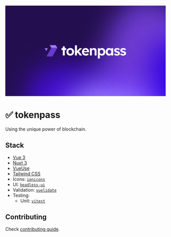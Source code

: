 ![gemcase](.github/banner.jpg)

# ✅ tokenpass

Using the unique power of blockchain.


## Stack
- [Vue 3](https://vuejs.org)
- [Nuxt 3](https://v3.nuxtjs.org)
- [VueUse](https://vueuse.org)
- [Tailwind CSS](https://tailwindcss.com)
- Icons: [`ionicons`](https://ionic.io/ionicons)
- UI: [`headless-ui`](https://headlessui.com/vue/menu)
- Validation: [`vuelidate`](https://vuelidate-next.netlify.app)
- Testing:
  - Unit: [`vitest`](https://vitest.dev)


## Contributing

Check [contributing guide](.github/CONTRIBUTING.md).
